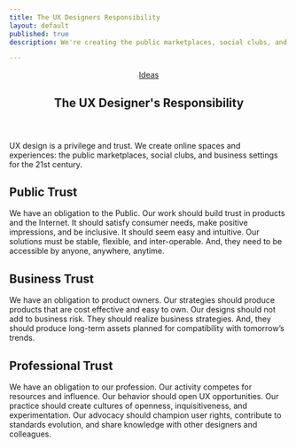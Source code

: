 ```yaml
---
title: The UX Designers Responsibility
layout: default
published: true
description: We're creating the public marketplaces, social clubs, and business settings for the 21st century.

---
```

<article class="blog">
    <header> <a class="breadcrumb" href="index.html">Ideas</a>
        <h1> The UX Designer&apos;s Responsibility </h1>
    </header>
    <p>UX design is a privilege and trust. We create online spaces and experiences: the public marketplaces,
        social clubs, and business settings for the 21st century.</p>
    <h2>Public Trust</h2>
    <p>We have an obligation to the Public. Our work should build trust in products and the Internet. It should
        satisfy consumer needs, make positive impressions, and be inclusive. It should seem easy and intuitive.
        Our solutions must be stable, flexible, and inter-operable. And, they need to be accessible by anyone,
        anywhere, anytime.</p>
    <h2>Business Trust</h2>
    <p>We have an obligation to product owners. Our strategies should produce products that are cost effective
        and easy to own. Our designs should not add to business risk. They should realize business strategies.
        And, they should produce long-term assets planned for compatibility with tomorrow’s trends.</p>
    <h2>Professional Trust</h2>
    <p>We have an obligation to our profession. Our activity competes for resources and influence. Our behavior
        should open UX opportunities. Our practice should create cultures of openness, inquisitiveness, and
        experimentation. Our advocacy should champion user rights, contribute to standards evolution, and share
        knowledge with other designers and colleagues.</p>
</article>